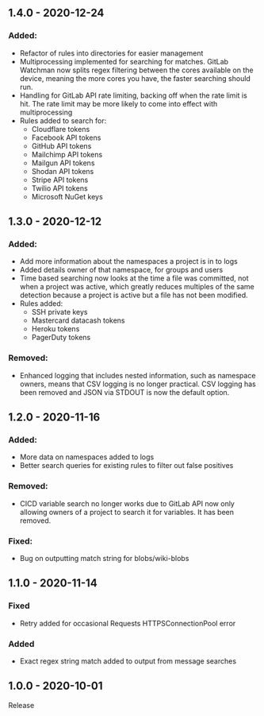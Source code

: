## 1.4.0 - 2020-12-24
### Added:
- Refactor of rules into directories for easier management
- Multiprocessing implemented for searching for matches. GitLab Watchman now splits regex filtering between the cores available on the device, meaning the more cores you have, the faster searching should run.
- Handling for GitLab API rate limiting, backing off when the rate limit is hit. The rate limit may be more likely to come into effect with multiprocessing
- Rules added to search for:
  - Cloudflare tokens
  - Facebook API tokens
  - GitHub API tokens
  - Mailchimp API tokens
  - Mailgun API tokens
  - Shodan API tokens
  - Stripe API tokens
  - Twilio API tokens
  - Microsoft NuGet keys
  

## 1.3.0 - 2020-12-12
### Added:
- Add more information about the namespaces a project is in to logs
- Added details owner of that namespace, for groups and users
- Time based searching now looks at the time a file was committed, not when a project was active, which greatly reduces multiples of the same detection because a project is active but a file has not been modified.
- Rules added:
    - SSH private keys
    - Mastercard datacash tokens
    - Heroku tokens
    - PagerDuty tokens

### Removed:
- Enhanced logging that includes nested information, such as namespace owners, means that CSV logging is no longer practical. CSV logging has been removed and JSON via STDOUT is now the default option.

## 1.2.0 - 2020-11-16
### Added:
- More data on namespaces added to logs
- Better search queries for existing rules to filter out false positives

### Removed:
- CICD variable search no longer works due to GitLab API now only allowing owners of a project to search it for variables. It has been removed.

### Fixed:
- Bug on outputting match string for blobs/wiki-blobs

## 1.1.0 - 2020-11-14
### Fixed
- Retry added for occasional Requests HTTPSConnectionPool error

### Added
- Exact regex string match added to output from message searches

## 1.0.0 - 2020-10-01
Release
